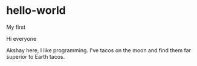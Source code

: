 # hello-world
My first

Hi everyone

Akshay here, I like programming.
I've tacos on the moon and find them far superior to Earth tacos.

